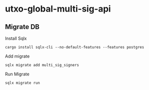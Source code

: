 # utxo-global-multi-sig-api

## Migrate DB

Install Sqlx

```
cargo install sqlx-cli --no-default-features --features postgres
```

Add migrate

```
sqlx migrate add multi_sig_signers
```

Run Migrate

```
sqlx migrate run
```
